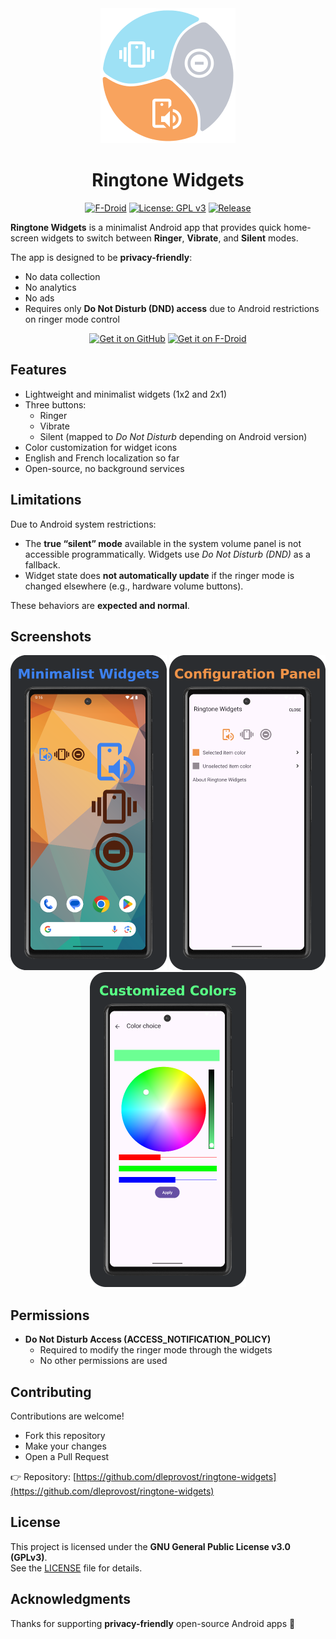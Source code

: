 <div align="center">
  <img src="metadata/en-US/images/icon.svg" alt="Ringtone Widgets Icon"/>

# Ringtone Widgets

[![F-Droid](https://img.shields.io/f-droid/v/io.github.dleprovost.ringtonewidgets?logo=f-droid&label=F-Droid&color=green&style=plastic)](https://f-droid.org/)
[![License: GPL v3](https://img.shields.io/badge/License-GPLv3-blue.svg?logo=gplv3&style=plastic)](https://www.gnu.org/licenses/gpl-3.0)
[![Release](https://img.shields.io/github/release/dleprovost/ringtonewidgets?logo=github&label=Release&style=plastic)](https://github.com/dleprovost/ringtone-widgets/releases)

</div>

**Ringtone Widgets** is a minimalist Android app that provides quick home-screen widgets to switch between **Ringer**, **Vibrate**, and **Silent** modes.  

The app is designed to be **privacy-friendly**:  
- No data collection  
- No analytics  
- No ads  
- Requires only **Do Not Disturb (DND) access** due to Android restrictions on ringer mode control  


<div align="center">
  <a href="https://github.com/dleprovost/ringtone-widgets/releases"><img alt="Get it on GitHub" src="https://raw.githubusercontent.com/rubenpgrady/get-it-on-github/ac79a7bae5fe83c73bab240b1933665e3f97e466/get-it-on-github.png" height="80"/></a>
  <a href="https://f-droid.org/packages/io.github.dleprovost.ringtonewidgets"><img src="https://f-droid.org/badge/get-it-on.png" alt="Get it on F-Droid" height="80"></a>
</div>


## Features

- Lightweight and minimalist widgets (1x2 and 2x1)  
- Three buttons:  
  - Ringer  
  - Vibrate  
  - Silent (mapped to *Do Not Disturb* depending on Android version)  
- Color customization for widget icons  
- English and French localization so far
- Open-source, no background services  


## Limitations

Due to Android system restrictions:  

- The **true “silent” mode** available in the system volume panel is not accessible programmatically. Widgets use *Do Not Disturb (DND)* as a fallback.  
- Widget state does **not automatically update** if the ringer mode is changed elsewhere (e.g., hardware volume buttons).  

These behaviors are **expected and normal**.  


## Screenshots

<div align="center">
<img src="metadata/en-US/images/phoneScreenshots/1.png" width="250" alt="Screenshot3">
<img src="metadata/en-US/images/phoneScreenshots/2.png" width="250" alt="Screenshot3">
<img src="metadata/en-US/images/phoneScreenshots/3.png" width="250" alt="Screenshot3">
</div>


## Permissions

- **Do Not Disturb Access (ACCESS_NOTIFICATION_POLICY)**  
  - Required to modify the ringer mode through the widgets  
  - No other permissions are used  


## Contributing

Contributions are welcome!

* Fork this repository
* Make your changes
* Open a Pull Request

👉 Repository: [https://github.com/dleprovost/ringtone-widgets](https://github.com/dleprovost/ringtone-widgets)


## License

This project is licensed under the **GNU General Public License v3.0 (GPLv3)**.  
See the [LICENSE](LICENSE) file for details.


## Acknowledgments

Thanks for supporting **privacy-friendly** open-source Android apps 🙌
